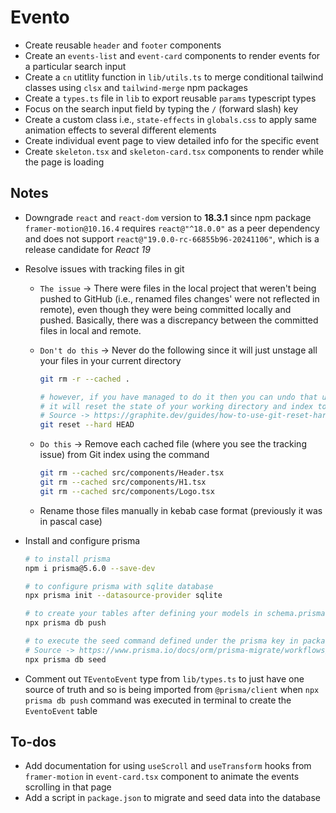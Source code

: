 # Evento

- Create reusable `header` and `footer` components
- Create an `events-list` and `event-card` components to render events for a particular search input
- Create a `cn` utitlity function in `lib/utils.ts` to merge conditional tailwind classes using `clsx` and `tailwind-merge` npm packages
- Create a `types.ts` file in `lib` to export reusable `params` typescript types
- Focus on the search input field by typing the `/` (forward slash) key
- Create a custom class i.e., `state-effects` in `globals.css` to apply same animation effects to several different elements
- Create individual event page to view detailed info for the specific event
- Create `skeleton.tsx` and `skeleton-card.tsx` components to render while the page is loading

## Notes

- Downgrade `react` and `react-dom` version to **18.3.1** since npm package `framer-motion@10.16.4` requires `react@"^18.0.0"` as a peer dependency and does not support `react@"19.0.0-rc-66855b96-20241106"`, which is a release candidate for _React 19_

- Resolve issues with tracking files in git

  - `The issue` -> There were files in the local project that weren't being pushed to GitHub (i.e., renamed files changes' were not reflected in remote), even though they were being committed locally and pushed. Basically, there was a discrepancy between the committed files in local and remote.

  - `Don't do this` -> Never do the following since it will just unstage all your files in your current directory

    ```bash
    git rm -r --cached .

    # however, if you have managed to do it then you can undo that using the following command
    # it will reset the state of your working directory and index to match the HEAD commit, discarding any uncommitted changes
    # Source -> https://graphite.dev/guides/how-to-use-git-reset-hard-head#how-to-use-the-git-reset---hard-head-command
    git reset --hard HEAD
    ```

  - `Do this` -> Remove each cached file (where you see the tracking issue) from Git index using the command
    ```bash
    git rm --cached src/components/Header.tsx
    git rm --cached src/components/H1.tsx
    git rm --cached src/components/Logo.tsx
    ```
  - Rename those files manually in kebab case format (previously it was in pascal case)

- Install and configure prisma

  ```bash
  # to install prisma
  npm i prisma@5.6.0 --save-dev

  # to configure prisma with sqlite database
  npx prisma init --datasource-provider sqlite

  # to create your tables after defining your models in schema.prisma file
  npx prisma db push

  # to execute the seed command defined under the prisma key in package.json
  # Source -> https://www.prisma.io/docs/orm/prisma-migrate/workflows/seeding#seeding-your-database-with-typescript-or-javascript
  npx prisma db seed
  ```

- Comment out `TEventoEvent` type from `lib/types.ts` to just have one source of truth and so is being imported from `@prisma/client` when `npx prisma db push` command was executed in terminal to create the `EventoEvent` table

## To-dos

- Add documentation for using `useScroll` and `useTransform` hooks from `framer-motion` in `event-card.tsx` component to animate the events scrolling in that page
- Add a script in `package.json` to migrate and seed data into the database
